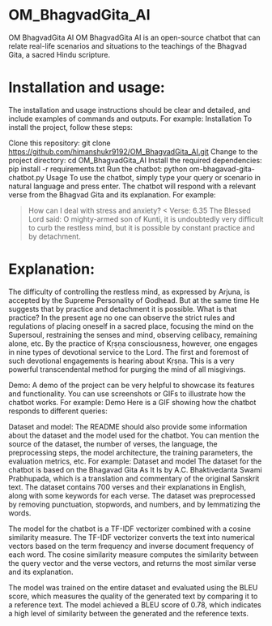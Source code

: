 # OM_BhagvadGita_AI
OM BhagvadGita AI
OM BhagvadGita AI is an open-source chatbot that can relate real-life scenarios and situations to the teachings of the Bhagvad Gita, a sacred Hindu scripture.

# Installation and usage: 
The installation and usage instructions should be clear and detailed, and include examples of commands and outputs. For example:
Installation
To install the project, follow these steps:

Clone this repository: git clone https://github.com/himanshukr9192/OM_BhagvadGita_AI.git
Change to the project directory: cd OM_BhagvadGita_AI
Install the required dependencies: pip install -r requirements.txt
Run the chatbot: python om-bhagavad-gita-chatbot.py
Usage
To use the chatbot, simply type your query or scenario in natural language and press enter. The chatbot will respond with a relevant verse from the Bhagvad Gita and its explanation. For example:

> How can I deal with stress and anxiety?
< Verse: 6.35
The Blessed Lord said: O mighty-armed son of Kunti, it is undoubtedly very difficult to curb the restless mind, but it is possible by constant practice and by detachment.

# Explanation: 
The difficulty of controlling the restless mind, as expressed by Arjuna, is accepted by the Supreme Personality of Godhead. But at the same time He suggests that by practice and detachment it is possible. What is that practice? In the present age no one can observe the strict rules and regulations of placing oneself in a sacred place, focusing the mind on the Supersoul, restraining the senses and mind, observing celibacy, remaining alone, etc. By the practice of Kṛṣṇa consciousness, however, one engages in nine types of devotional service to the Lord. The first and foremost of such devotional engagements is hearing about Kṛṣṇa. This is a very powerful transcendental method for purging the mind of all misgivings.

Demo: A demo of the project can be very helpful to showcase its features and functionality. You can use screenshots or GIFs to illustrate how the chatbot works. For example:
Demo
Here is a GIF showing how the chatbot responds to different queries:

Dataset and model: The README should also provide some information about the dataset and the model used for the chatbot. You can mention the source of the dataset, the number of verses, the language, the preprocessing steps, the model architecture, the training parameters, the evaluation metrics, etc. For example:
Dataset and model
The dataset for the chatbot is based on the Bhagavad Gita As It Is by A.C. Bhaktivedanta Swami Prabhupada, which is a translation and commentary of the original Sanskrit text. The dataset contains 700 verses and their explanations in English, along with some keywords for each verse. The dataset was preprocessed by removing punctuation, stopwords, and numbers, and by lemmatizing the words.

The model for the chatbot is a TF-IDF vectorizer combined with a cosine similarity measure. The TF-IDF vectorizer converts the text into numerical vectors based on the term frequency and inverse document frequency of each word. The cosine similarity measure computes the similarity between the query vector and the verse vectors, and returns the most similar verse and its explanation.

The model was trained on the entire dataset and evaluated using the BLEU score, which measures the quality of the generated text by comparing it to a reference text. The model achieved a BLEU score of 0.78, which indicates a high level of similarity between the generated and the reference texts.


